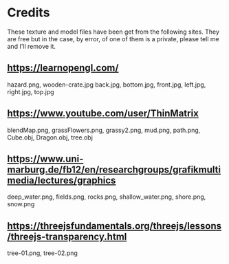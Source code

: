 # Credits

These texture and model files have been get from the following sites. They are free but
in the case, by error, of one of them is a private, please tell me and I'll remove it.

## https://learnopengl.com/

hazard.png, wooden-crate.jpg
back.jpg, bottom.jpg, front.jpg, left.jpg, right.jpg, top.jpg

## https://www.youtube.com/user/ThinMatrix

blendMap.png, grassFlowers.png, grassy2.png, mud.png, path.png,
Cube.obj, Dragon.obj, tree.obj

## https://www.uni-marburg.de/fb12/en/researchgroups/grafikmultimedia/lectures/graphics

deep_water.png, fields.png, rocks.png, shallow_water.png, shore.png, snow.png

## https://threejsfundamentals.org/threejs/lessons/threejs-transparency.html

tree-01.png, tree-02.png
